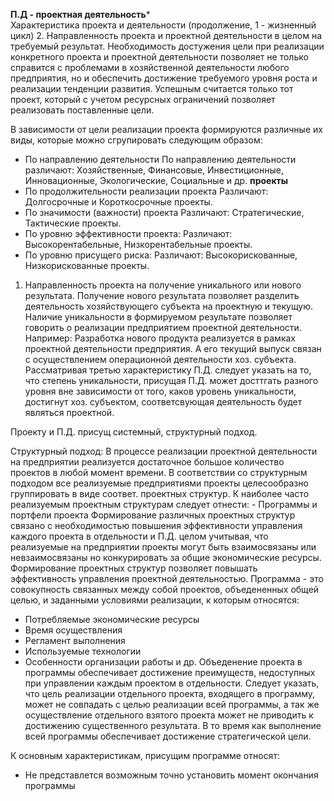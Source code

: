 **П.Д - проектная деятельность***  
Характеристика проекта и деятельности (продолжение, 1 - жизненный цикл)
2. Направленность проекта и проектной деятельности в целом на требуемый результат.
Необходимость достужения цели при реализации конкретного проекта и проектной деятельности позволяет не только справится с проблемами в хозяйственной деятельности любого предприятия, но и обеспечить достижение требуемого уровня роста и реализации тенденции развития. 
Успешным считается только тот проект, который с учетом ресурсных ограничений позволяет реализовать поставленные цели. 

В зависимости от цели реализации проекта формируются различные их виды, которые можно сгрупировать следующим образом:
- По направлению деятельности
	По направлению деятельности различают: Хозяйственные, Финансовые, Инвестиционные, Инновационные, Экологические, Социальные и др. **проекты**
- По продолжительности реализации проекта
	Различают: Долгосрочные и Короткосрочные проекты. 
- По значимости (важности) проекта
	Различают: Стратегические, Тактические проекты. 
- По уровню эффективности проекта:
	Различают: Высокорентабельные, Низкорентабельные проекты.
- По уровню присущего риска:
	Различают: Высокорискованные, Низкорискованные проекты.

1. Направленность проекта на получение уникального или нового результата.
Получение нового результата позволяет разделить деятельность хозяйствующего субъекта на проектную и текущую. Наличие уникальности в формируемом результате позволяет говорить о реализации предприятием проектной деятельности. 
Например:
	Разработка нового продукта реализуется в рамках проектной деятельности предприятия. А его текущий выпуск связан с осуществлением операционной деятельности хоз. субъекта.
Рассматривая третью характеристику П.Д. следует указать на то, что степень уникальности, присущая П.Д. может досттгать разного уровня вне зависимости от того, каков уровень уникальности, достигнут хоз. субъектом, соответсвующая деятельность будет являться проектной. 

Проекту и П.Д. присущ системный, структурный подход.

Структурный подход:
	В процессе реализации проектной деятельности на предприятии реализуется достаточное большое количество проектов в любой момент времени. В соответствии со структурным подходом все реализуемые предприятиями проекты целесообразно группировать в виде соответ. проектных структур.
	К наиболее часто реализуемым проектным структурам следует отнести:
	- Программы и портфели проекта
	Формирование различных проектных структур связано с необходимостью повышения эффективности управления каждого проекта в отдельности и П.Д. целом учитывая, что реализуемые на предприятии проекты могут быть взаимосвязаны или невзаимосвязаны но конкурировать за общие экономические ресурсы.
	Формирование проектных структур позволяет повышать эффективность управления проектной деятельностью. 
Программа - это совокупность связанных между собой проектов, объедененных общей целью, и заданными условиями реализации, к которым относятся: 
- Потребляемые экономические ресурсы
- Время осуществления
- Регламент выполнения
- Используемые технологии 
- Особенности организации работы и др. 
Объеденение проекта в программы обеспечивает достижение преимуществ, недоступных при управлении каждым проектом в отдельности.
Следует указать, что цель реализации отдельного проекта, входящего в программу, может не совпадать с целью реализации всей программы, а так же осуществление отдельного взятого проекта может не приводить к достижению существенного результата. В то время как выполнение всей программы обеспечивает достижение стратегической цели.

К основным характеристикам, присущим программе относят:
- Не представлется возможным точно установить момент окончания программы 